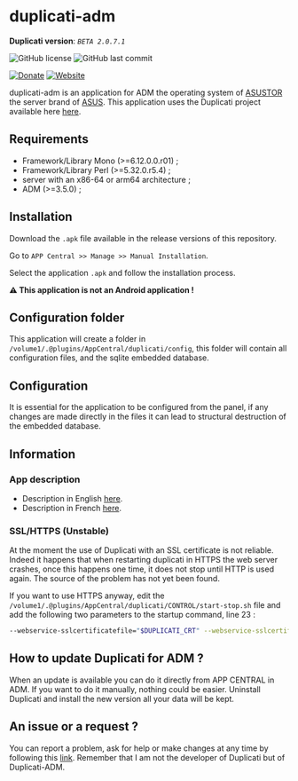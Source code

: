 # duplicati-adm

__Duplicati version__: _`BETA 2.0.7.1`_

![GitHub license](https://img.shields.io/badge/license-GPL--3.0-%23fe7d37) ![GitHub last commit](https://img.shields.io/github/last-commit/EndMove/duplicati-adm)

[![Donate][link-icon-coffee]][link-paypal-me] [![Website][link-icon-website]][link-website]

[link-icon-coffee]: https://img.shields.io/badge/%E2%98%95-Buy%20me%20a%20cup%20of%20coffee-991481.svg
[link-paypal-me]: https://www.paypal.me/EndMove/2.5eur
[link-icon-website]: https://img.shields.io/badge/%F0%9F%92%BB-My%20Web%20Site-0078D4.svg
[link-website]: https://www.endmove.eu/

duplicati-adm is an application for ADM the operating system of [ASUSTOR](https://www.asustor.com/) the server brand of [ASUS](https://www.asus.com/).
This application uses the Duplicati project available here [here](https://github.com/duplicati/duplicati).

## Requirements

- Framework/Library Mono (>=6.12.0.0.r01) ;
- Framework/Library Perl (>=5.32.0.r5.4) ;
- server with an x86-64 or arm64 architecture ;
- ADM (>=3.5.0) ;

## Installation

Download the `.apk` file available in the release versions
of this repository.

Go to `APP Central >> Manage >> Manual Installation`.

Select the application `.apk` and follow the installation process.

__:warning: This application is not an Android application !__

## Configuration folder

This application will create a folder in `/volume1/.@plugins/AppCentral/duplicati/config`, this folder will contain all configuration files, and the sqlite embedded database.

## Configuration

It is essential for the application to be configured from the panel, if any changes are made directly in the files it can lead to structural destruction of the embedded database.

## Information

### App description

- Description in English [here](https://raw.githubusercontent.com/EndMove/duplicati-adm/master/CONTROL/description.txt).
- Description in French [here](https://raw.githubusercontent.com/EndMove/duplicati-adm/master/CONTROL/description-fr.txt).

### SSL/HTTPS (Unstable)

At the moment the use of Duplicati with an SSL certificate is not reliable. Indeed it happens that when restarting duplicati in HTTPS the web server crashes, once this happens one time, it does not stop until HTTP is used again. The source of the problem has not yet been found.

If you want to use HTTPS anyway, edit the `/volume1/.@plugins/AppCentral/duplicati/CONTROL/start-stop.sh` file and add the following two parameters to the startup command, line 23 :

```sh
--webservice-sslcertificatefile="$DUPLICATI_CRT" --webservice-sslcertificatepassword=root
```

## How to update Duplicati for ADM ?

When an update is available you can do it directly from APP CENTRAL in ADM. If you want to do it manually, nothing could be easier. Uninstall Duplicati and install the new version all your data will be kept.

## An issue or a request ?

You can report a problem, ask for help or make changes at any time by following this [link](https://github.com/EndMove/duplicati-adm/issues/new). Remember that I am not the developer of Duplicati but of Duplicati-ADM.